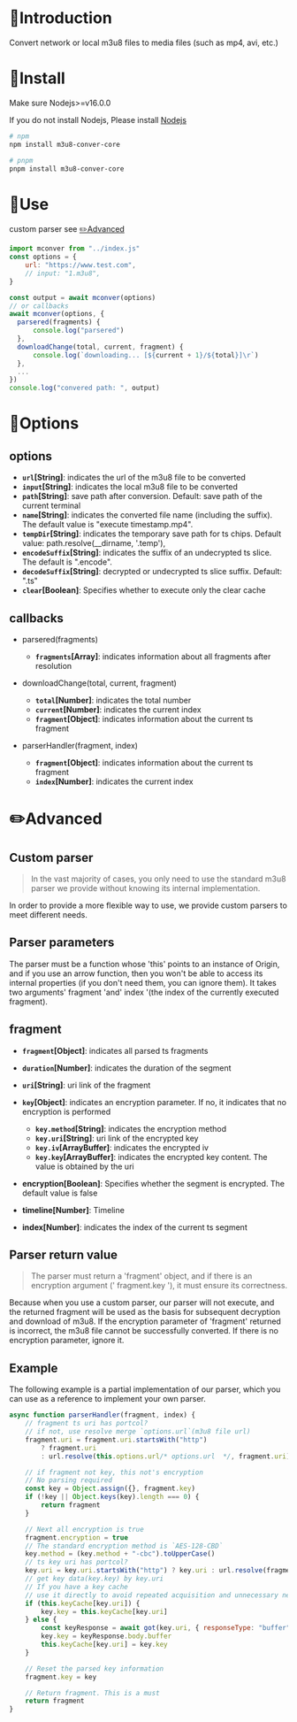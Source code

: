 # 📖Introduction

Convert network or local m3u8 files to media files (such as mp4, avi, etc.)

# 🚀Install

Make sure Nodejs>=v16.0.0

If you do not install Nodejs, Please install [Nodejs](https://nodejs.org)

```bash
# npm
npm install m3u8-conver-core

# pnpm
pnpm install m3u8-conver-core
```

# 🚗Use

custom parser see [✏️Advanced](#✏️Advanced)

```js
import mconver from "../index.js"
const options = {
    url: "https://www.test.com",
    // input: "1.m3u8",
}

const output = await mconver(options)
// or callbacks
await mconver(options, {
  parsered(fragments) {
      console.log("parsered")
  },
  downloadChange(total, current, fragment) {
      console.log(`downloading... [${current + 1}/${total}]\r`)
  },
  ...
})
console.log("convered path: ", output)
```

# 🔧Options

## options

- **`url`[String]**: indicates the url of the m3u8 file to be converted
- **`input`[String]**: indicates the local m3u8 file to be converted
- **`path`[String]**: save path after conversion. Default: save path of the current terminal
- **`name`[String]**: indicates the converted file name (including the suffix). The default value is "execute timestamp.mp4".
- **`tempDir`[String]**: indicates the temporary save path for ts chips. Default value: path.resolve(__dirname, '.temp'),
- **`encodeSuffix`[String]**: indicates the suffix of an undecrypted ts slice. The default is ".encode".
- **`decodeSuffix`[String]**: decrypted or undecrypted ts slice suffix. Default: ".ts"
- **`clear`[Boolean]**: Specifies whether to execute only the clear cache

## callbacks

- parsered(fragments)

  - **`fragments`[Array]**: indicates information about all fragments after resolution

- downloadChange(total, current, fragment)

  - **`total`[Number]**: indicates the total number
  - **`current`[Number]**: indicates the current index
  - **`fragment`[Object]**: indicates information about the current ts fragment

- parserHandler(fragment, index)
  - **`fragment`[Object]**: indicates information about the current ts fragment
  - **`index`[Number]**: indicates the current index

# ✏️Advanced

## Custom parser

> In the vast majority of cases, you only need to use the standard m3u8 parser we provide without knowing its internal implementation.

In order to provide a more flexible way to use, we provide custom parsers to meet different needs.

## Parser parameters

The parser must be a function whose 'this' points to an instance of Origin, and if you use an arrow function, then you won't be able to access its internal properties (if you don't need them, you can ignore them). It takes two arguments' fragment 'and' index '(the index of the currently executed fragment).

## fragment

- **`fragment`[Object]**: indicates all parsed ts fragments
- **`duration`[Number]**: indicates the duration of the segment
- **`uri`[String]**: uri link of the fragment
- **`key`[Object]**: indicates an encryption parameter. If no, it indicates that no encryption is performed
  - **`key.method`[String]**: indicates the encryption method
  - **`key.uri`[String]**: uri link of the encrypted key
  - **`key.iv`[ArrayBuffer]**: indicates the encrypted iv
  - **`key.key`[ArrayBuffer]**: indicates the encrypted key content. The value is obtained by the uri
- **encryption[Boolean]**: Specifies whether the segment is encrypted. The default value is false
- **timeline[Number]**: Timeline

- **index[Number]**: indicates the index of the current ts segment

## Parser return value

> The parser must return a 'fragment' object, and if there is an encryption argument (' fragment.key '), it must ensure its correctness.

Because when you use a custom parser, our parser will not execute, and the returned fragment will be used as the basis for subsequent decryption and download of m3u8. If the encryption parameter of 'fragment' returned is incorrect, the m3u8 file cannot be successfully converted. If there is no encryption parameter, ignore it.

## Example

The following example is a partial implementation of our parser, which you can use as a reference to implement your own parser.

```js
async function parserHandler(fragment, index) {
    // fragment ts uri has portcol?
    // if not, use resolve merge `options.url`(m3u8 file url)
    fragment.uri = fragment.uri.startsWith("http")
        ? fragment.uri
        : url.resolve(this.options.url/* options.url  */, fragment.uri)

    // if fragment not key, this not's encryption
    // No parsing required
    const key = Object.assign({}, fragment.key)
    if (!key || Object.keys(key).length === 0) {
        return fragment
    }

    // Next all encryption is true
    fragment.encryption = true
    // The standard encryption method is `AES-128-CBD`
    key.method = (key.method + "-cbc").toUpperCase()
    // ts key uri has portcol?
    key.uri = key.uri.startsWith("http") ? key.uri : url.resolve(fragment.uri, key.uri)
    // get key data(key.key) by key.uri
    // If you have a key cache
    // use it directly to avoid repeated acquisition and unnecessary network time
    if (this.keyCache[key.uri]) {
        key.key = this.keyCache[key.uri]
    } else {
        const keyResponse = await got(key.uri, { responseType: "buffer" })
        key.key = keyResponse.body.buffer
        this.keyCache[key.uri] = key.key
    }

    // Reset the parsed key information
    fragment.key = key

    // Return fragment. This is a must
    return fragment
}
```
